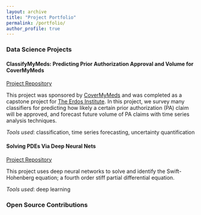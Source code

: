 ```yaml
---
layout: archive
title: "Project Portfolio"
permalink: /portfolio/
author_profile: true
---
```



### Data Science Projects 
#### ClassifyMyMeds: Predicting Prior Authorization Approval and Volume for CoverMyMeds
[Project Repository](https://github.com/hpieper14/classifymymeds) 

This project was sponsored by [CoverMyMeds](https://www.covermymeds.com) and was completed as a capstone project for [The Erdos Institute](https://www.erdosinstitute.org).  In this project, we survey many classifiers for predicting how likely a certain prior authorization (PA) claim will be approved, and forecast future volume of PA claims with time series analysis techniques. 

*Tools used*: classification, time series forecasting, uncertainty quantification

#### Solving PDEs Via Deep Neural Nets 
[Project Repository](https://github.com/hpieper14/PDEandNN)

This project uses deep neural networks to solve and identify the Swift-Hohenberg equation; a fourth order stiff partial differential equation.

*Tools used*: deep learning

### Open Source Contributions
